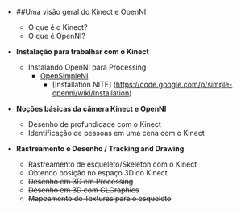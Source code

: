 * ##Uma visão geral do Kinect e OpenNI 
    * O que é o Kinect?
    * O que é OpenNI?

* **Instalação para trabalhar com o Kinect**
    * Instalando OpenNI para Processing
        * [OpenSimpleNI](https://code.google.com/p/simple-openni/)
            * [Installation NITE] (https://code.google.com/p/simple-openni/wiki/Installation)

* **Noções básicas da câmera Kinect e OpenNI**
    * Desenho de profundidade com o Kinect 
    * Identificação de pessoas em uma cena com o Kinect 

* **Rastreamento e Desenho / Tracking and Drawing** 
    * Rastreamento de esqueleto/Skeleton com o Kinect 
    * Obtendo posição no espaço 3D do Kinect 
    * ~~Desenho em 3D em Processing~~ 
    * ~~Desenho em 3D com GLGraphics~~ 
    * ~~Mapeamento de Texturas para o esqueleto~~